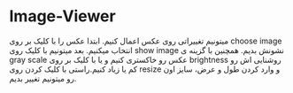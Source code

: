 # Image-Viewer
میتونیم تغییراتی روی عکس اعمال کنیم.
ابتدا عکس را با کلیک بر روی choose image انتخاب میکنیم. بعد میتونیم با کلیک روی show image نشونش بدیم. همچنین با گزینه ی gray scale عکس رو خاکستری کنیم و یا با کلیک بر روی brightness روشنایی اش رو کم یا زیاد کنیم.راستی با کلیک کردن روی resize و وارد کردن طول و عرض، سایز اون رو میتونیم تغییر بدیم.
